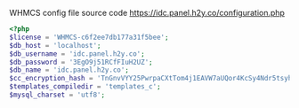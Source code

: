 WHMCS config file source code
https://idc.panel.h2y.co/configuration.php

```php
<?php
$license = 'WHMCS-c6f2ee7db177a31f5bee';
$db_host = 'localhost';
$db_username = 'idc.panel.h2y.co';
$db_password = '3EgO9j51RCfFIuH2UZ';
$db_name = 'idc.panel.h2y.co';
$cc_encryption_hash = 'TnGnvVYY25PwrpaCXtTom4j1EAVW7aUQor4KcSy4Ndr5tsyhMhvYcEQH4Bt1CeIR';
$templates_compiledir = 'templates_c';
$mysql_charset = 'utf8';
```
